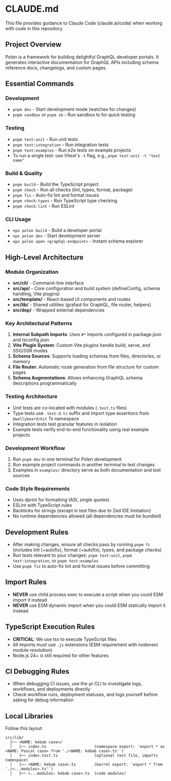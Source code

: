 # CLAUDE.md

This file provides guidance to Claude Code (claude.ai/code) when working with code in this repository.

## Project Overview

Polen is a framework for building delightful GraphQL developer portals. It generates interactive documentation for GraphQL APIs including schema reference docs, changelogs, and custom pages.

## Essential Commands

### Development

- `pnpm dev` - Start development mode (watches for changes)
- `pnpm sandbox` or `pnpm sb` - Run sandbox.ts for quick testing

### Testing

- `pnpm test:unit` - Run unit tests
- `pnpm test:integration` - Run integration tests
- `pnpm test:examples` - Run e2e tests on example projects
- To run a single test: use Vitest's `-t` flag, e.g., `pnpm test:unit -t "test name"`

### Build & Quality

- `pnpm build` - Build the TypeScript project
- `pnpm check` - Run all checks (lint, types, format, package)
- `pnpm fix` - Auto-fix lint and format issues
- `pnpm check:types` - Run TypeScript type checking
- `pnpm check:lint` - Run ESLint

### CLI Usage

- `npx polen build` - Build a developer portal
- `npx polen dev` - Start development server
- `npx polen open <graphql-endpoint>` - Instant schema explorer

## High-Level Architecture

### Module Organization

- **src/cli/** - Command-line interface
- **src/api/** - Core configuration and build system (defineConfig, schema handling, Vite plugins)
- **src/template/** - React-based UI components and routes
- **src/lib/** - Shared utilities (grafaid for GraphQL, file router, helpers)
- **src/dep/** - Wrapped external dependencies

### Key Architectural Patterns

1. **Internal Subpath Imports**: Uses `#*` imports configured in package.json and tsconfig.json
2. **Vite Plugin System**: Custom Vite plugins handle build, serve, and SSG/SSR modes
3. **Schema Sources**: Supports loading schemas from files, directories, or memory
4. **File Router**: Automatic route generation from file structure for custom pages
5. **Schema Augmentations**: Allows enhancing GraphQL schema descriptions programmatically

### Testing Architecture

- Unit tests are co-located with modules (`.test.ts` files)
- Type tests use `.test-d.ts` suffix and import type assertions from `@wollybeard/kit` Ts namespace
- Integration tests test granular features in isolation
- Example tests verify end-to-end functionality using real example projects

### Development Workflow

1. Run `pnpm dev` in one terminal for Polen development
2. Run example project commands in another terminal to test changes
3. Examples in `examples/` directory serve as both documentation and test sources

### Code Style Requirements

- Uses dprint for formatting (ASI, single quotes)
- ESLint with TypeScript rules
- Backticks for strings (except in test files due to Zed IDE limitation)
- No runtime dependencies allowed (all dependencies must be bundled)

## Development Rules

- After making changes, ensure all checks pass by running `pnpm fc` (includes lint (+autofix), format (+autofix), types, and package checks)
- Run tests relevant to your changes: `pnpm test:unit`, `pnpm test:integration`, or `pnpm test:examples`
- Use `pnpm fix` to auto-fix lint and format issues before committing

## Import Rules

- **NEVER** use child process exec to execute a script when you could ESM import it instead
- **NEVER** use ESM dynamic import when you could ESM statically import it instead

## TypeScript Execution Rules

- **CRITICAL**: We use tsx to execute TypeScript files
- All imports must use `.js` extensions (ESM requirement with nodenext module resolution)
- Node.js 24+ is still required for other features

## CI Debugging Rules

- When debugging CI issues, use the `gh` CLI to investigate logs, workflows, and deployments directly
- Check workflow runs, deployment statuses, and logs yourself before asking for debug information

## Local Libraries

Follow this layout:

```
src/lib/
  ├── <NAME: kebab case>/
  │   ├── index.ts                     (namespace export: `export * as <NAME: Pascal case> from './<NAME: kebab case>.ts'`)
  │   ├── index.test.ts                (optional test file, imports namespace)
  │   ├── <NAME: kebab case>.ts        (barrel export: `export * from './<...modules>.ts'`)
  │   ├── <...modules: kebab case>.ts  (code modules)
```
